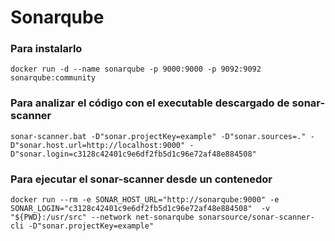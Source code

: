 # Sonarqube

### Para instalarlo

```
docker run -d --name sonarqube -p 9000:9000 -p 9092:9092 sonarqube:community
```

### Para analizar el código con el executable descargado de sonar-scanner

```
sonar-scanner.bat -D"sonar.projectKey=example" -D"sonar.sources=." -D"sonar.host.url=http://localhost:9000" -D"sonar.login=c3128c42401c9e6df2fb5d1c96e72af48e884508"
```

### Para ejecutar el sonar-scanner desde un contenedor

```
docker run --rm -e SONAR_HOST_URL="http://sonarqube:9000" -e SONAR_LOGIN="c3128c42401c9e6df2fb5d1c96e72af48e884508"  -v "${PWD}:/usr/src" --network net-sonarqube sonarsource/sonar-scanner-cli -D"sonar.projectKey=example"
```
